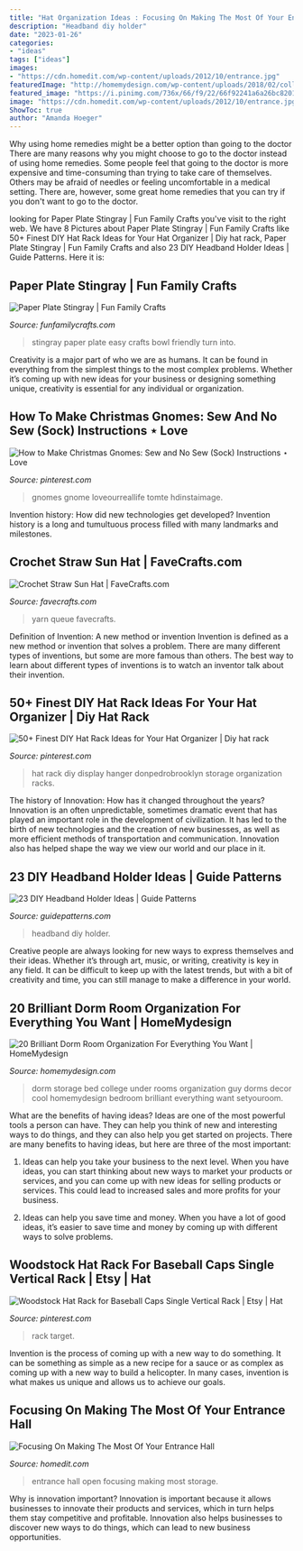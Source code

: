 ```yaml
---
title: "Hat Organization Ideas : Focusing On Making The Most Of Your Entrance Hall"
description: "Headband diy holder"
date: "2023-01-26"
categories:
- "ideas"
tags: ["ideas"]
images:
- "https://cdn.homedit.com/wp-content/uploads/2012/10/entrance.jpg"
featuredImage: "http://homemydesign.com/wp-content/uploads/2018/02/college-dorm-room-with-under-bed-storage.jpg"
featured_image: "https://i.pinimg.com/736x/66/f9/22/66f92241a6a26bc8201c9f120f11f009.jpg"
image: "https://cdn.homedit.com/wp-content/uploads/2012/10/entrance.jpg"
ShowToc: true
author: "Amanda Hoeger"
---
```



Why using home remedies might be a better option than going to the doctor
There are many reasons why you might choose to go to the doctor instead of using home remedies. Some people feel that going to the doctor is more expensive and time-consuming than trying to take care of themselves. Others may be afraid of needles or feeling uncomfortable in a medical setting. There are, however, some great home remedies that you can try if you don't want to go to the doctor.

	

		
looking for Paper Plate Stingray | Fun Family Crafts you've visit to the right web. We have 8 Pictures about Paper Plate Stingray | Fun Family Crafts like 50+ Finest DIY Hat Rack Ideas for Your Hat Organizer | Diy hat rack, Paper Plate Stingray | Fun Family Crafts and also 23 DIY Headband Holder Ideas | Guide Patterns. Here it is:
		
    
## Paper Plate Stingray | Fun Family Crafts

<img loading=lazy src="https://funfamilycrafts.com/wp-content/uploads/2017/07/paper-plate-stingray.jpg" onerror="this.onerror=null;this.src='https://tse2.mm.bing.net/th?id=OIP.j9tmgRtX3qcd5BNT3BH8ewHaLY&amp;pid=15.1';" alt="Paper Plate Stingray | Fun Family Crafts">

_Source: funfamilycrafts.com_

>stingray paper plate easy crafts bowl friendly turn into. 

	

Creativity is a major part of who we are as humans. It can be found in everything from the simplest things to the most complex problems. Whether it’s coming up with new ideas for your business or designing something unique, creativity is essential for any individual or organization.

    
## How To Make Christmas Gnomes: Sew And No Sew (Sock) Instructions ⋆ Love

<img loading=lazy src="https://i.pinimg.com/736x/0d/ce/03/0dce0378018cfe80a38d2716153bfaa8.jpg" onerror="this.onerror=null;this.src='https://tse1.mm.bing.net/th?id=OIP.GJf0-1y83UN1MopJxR89uAHaJ3&amp;pid=15.1';" alt="How to Make Christmas Gnomes: Sew and No Sew (Sock) Instructions ⋆ Love">

_Source: pinterest.com_

>gnomes gnome loveourreallife tomte hdinstaimage. 

	

Invention history: How did new technologies get developed?
Invention history is a long and tumultuous process filled with many landmarks and milestones.

    
## Crochet Straw Sun Hat | FaveCrafts.com

<img loading=lazy src="http://irepo.primecp.com/2017/06/336075/Crochet-Straw-Sun-Hat_ExtraLarge700_ID-2296764.jpg?v=2296764" onerror="this.onerror=null;this.src='https://tse1.mm.bing.net/th?id=OIP.mFv800NeIyeCb_isbnuuXAHaF9&amp;pid=15.1';" alt="Crochet Straw Sun Hat | FaveCrafts.com">

_Source: favecrafts.com_

>yarn queue favecrafts. 

	

Definition of Invention: A new method or invention
Invention is defined as a new method or invention that solves a problem. There are many different types of inventions, but some are more famous than others. The best way to learn about different types of inventions is to watch an inventor talk about their invention.

    
## 50+ Finest DIY Hat Rack Ideas For Your Hat Organizer | Diy Hat Rack

<img loading=lazy src="https://i.pinimg.com/originals/25/05/4c/25054cfc85063b60dcc24597f39baf0d.jpg" onerror="this.onerror=null;this.src='https://tse2.mm.bing.net/th?id=OIP.a00gyqIgrhMGT2c0N8ycrQHaLH&amp;pid=15.1';" alt="50+ Finest DIY Hat Rack Ideas for Your Hat Organizer | Diy hat rack">

_Source: pinterest.com_

>hat rack diy display hanger donpedrobrooklyn storage organization racks. 

	

The history of Innovation: How has it changed throughout the years?
Innovation is an often unpredictable, sometimes dramatic event that has played an important role in the development of civilization. It has led to the birth of new technologies and the creation of new businesses, as well as more efficient methods of transportation and communication. Innovation also has helped shape the way we view our world and our place in it.

    
## 23 DIY Headband Holder Ideas | Guide Patterns

<img loading=lazy src="https://www.guidepatterns.com/wp-content/uploads/2015/08/DIY-Headband-Holder.jpg" onerror="this.onerror=null;this.src='https://tse4.mm.bing.net/th?id=OIP.kgI7ukEIaFrW6YY50R5cigHaLH&amp;pid=15.1';" alt="23 DIY Headband Holder Ideas | Guide Patterns">

_Source: guidepatterns.com_

>headband diy holder. 

	

Creative people are always looking for new ways to express themselves and their ideas. Whether it’s through art, music, or writing, creativity is key in any field. It can be difficult to keep up with the latest trends, but with a bit of creativity and time, you can still manage to make a difference in your world.

    
## 20 Brilliant Dorm Room Organization For Everything You Want | HomeMydesign

<img loading=lazy src="http://homemydesign.com/wp-content/uploads/2018/02/college-dorm-room-with-under-bed-storage.jpg" onerror="this.onerror=null;this.src='https://tse1.mm.bing.net/th?id=OIP.RPDwmt3RNCHjCWy9tMs_JQHaL7&amp;pid=15.1';" alt="20 Brilliant Dorm Room Organization For Everything You Want | HomeMydesign">

_Source: homemydesign.com_

>dorm storage bed college under rooms organization guy dorms decor cool homemydesign bedroom brilliant everything want setyouroom. 

	

What are the benefits of having ideas?
Ideas are one of the most powerful tools a person can have. They can help you think of new and interesting ways to do things, and they can also help you get started on projects. There are many benefits to having ideas, but here are three of the most important: 
1. Ideas can help you take your business to the next level. When you have ideas, you can start thinking about new ways to market your products or services, and you can come up with new ideas for selling products or services. This could lead to increased sales and more profits for your business. 

2. Ideas can help you save time and money. When you have a lot of good ideas, it’s easier to save time and money by coming up with different ways to solve problems.

    
## Woodstock Hat Rack For Baseball Caps Single Vertical Rack | Etsy | Hat

<img loading=lazy src="https://i.pinimg.com/736x/66/f9/22/66f92241a6a26bc8201c9f120f11f009.jpg" onerror="this.onerror=null;this.src='https://tse1.mm.bing.net/th?id=OIP.1upbE2g7xWTcPfv0lJdslQHaJ3&amp;pid=15.1';" alt="Woodstock Hat Rack for Baseball Caps Single Vertical Rack | Etsy | Hat">

_Source: pinterest.com_

>rack target. 

	

Invention is the process of coming up with a new way to do something. It can be something as simple as a new recipe for a sauce or as complex as coming up with a new way to build a helicopter. In many cases, invention is what makes us unique and allows us to achieve our goals.

    
## Focusing On Making The Most Of Your Entrance Hall

<img loading=lazy src="https://cdn.homedit.com/wp-content/uploads/2012/10/entrance.jpg" onerror="this.onerror=null;this.src='https://tse2.mm.bing.net/th?id=OIP.Z4A7Z8zT9G-AKqsdUMHkfwHaKJ&amp;pid=15.1';" alt="Focusing On Making The Most Of Your Entrance Hall">

_Source: homedit.com_

>entrance hall open focusing making most storage. 

	

Why is innovation important?
Innovation is important because it allows businesses to innovate their products and services, which in turn helps them stay competitive and profitable. Innovation also helps businesses to discover new ways to do things, which can lead to new business opportunities.

